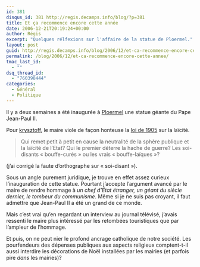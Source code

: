```yaml
---
id: 381
disqus_id: 381 http://regis.decamps.info/blog/?p=381
title: Et ça recommence encore cette année
date: 2006-12-21T20:19:24+00:00
author: Régis
excerpt: "Quelques rélfexions sur l'affaire de la statue de Ploermel."
layout: post
guid: http://regis.decamps.info/blog/2006/12/et-ca-recommence-encore-cette-annee/
permalink: /blog/2006/12/et-ca-recommence-encore-cette-annee/
tmac_last_id:
  - ""
dsq_thread_id:
  - "760398444"
categories:
  - Général
  - Politique
---
```

Il y a deux semaines a été inaugurée à [Ploermel](http://www.ploermel.com/) une statue géante du Pape Jean-Paul II. 

Pour [krysztoff](http://krysztoff.typepad.com/1984/2006/12/vla_qua_rcommen.html), le maire viole de façon honteuse la [loi de 1905](http://www.legifrance.gouv.fr/texteconsolide/MCEBW.htm) sur la laïcité. 

> Qui remet petit à petit en cause la neutralité de la sphère publique et la laïcité de l’Etat? Qui le premier déterre la hache de guerre? Les soi-disants « bouffe-curés » ou les vrais « bouffe-laïques »? 

(j’ai corrigé la faute d’orthographe sur « soi-disant »).

Sous un angle purement juridique, je trouve en effet assez curieux l’inauguration de cette statue. Pourtant j’accepte l’argument avancé par le maire de rendre hommage à _un chef d’État étranger, un géant du siècle dernier, le tombeur du communisme_. Même si je ne suis pas croyant, il faut admettre que Jean-Paul II a été un grand de ce monde.

Mais c’est vrai qu’en regardant un interview au journal télévisé, j’avais ressenti le maire plus intéressé par les retombées touristiques que par l’ampleur de l’hommage.

Et puis, on ne peut nier le profond ancrage catholique de notre société. Les pourfendeurs des dépenses publiques aux aspects religieux comptent-t-il aussi interdire les décorations de Noël installées par les mairies (et parfois pire _dans_ les mairies)?
